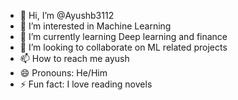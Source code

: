 - 👋 Hi, I’m @Ayushb3112
- 👀 I’m interested in Machine Learning
- 🌱 I’m currently learning Deep learning and finance
- 💞️ I’m looking to collaborate on ML related projects
- 📫 How to reach me ayush
- 😄 Pronouns: He/Him
- ⚡ Fun fact: I love reading novels

<!---
Ayushb3112/Ayushb3112 is a ✨ special ✨ repository because its `README.md` (this file) appears on your GitHub profile.
You can click the Preview link to take a look at your changes.
--->
